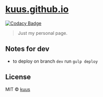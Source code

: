 # [kuus.github.io](https://kunderikuus.net)

[![Codacy Badge](https://api.codacy.com/project/badge/Grade/aefad435a4c04aa581a1a63ea91026c5)](https://www.codacy.com/app/pluswpress/kuus-github-io?utm_source=github.com&utm_medium=referral&utm_content=kuus/kuus.github.io&utm_campaign=badger)

> Just my personal page.


Notes for dev
---------------
- to deploy on branch `dev` run `gulp deploy`

License
---------------
MIT © [kuus](https://kunderikuus.net)
